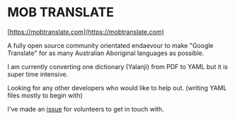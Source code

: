 # MOB TRANSLATE

[https://mobtranslate.com](https://mobtranslate.com)

A fully open source community orientated endaevour to make "Google Translate" for as many Australian Aboriginal languages as possible.

I am currently converting one dictionary (Yalanji) from PDF to YAML but it is super time intensive.

Looking for any other developers who would like to help out. (writing YAML files mostly to begin with)

I've made an [issue](https://github.com/australia/mobtranslate-server/issues/1) for volunteers to get in touch with.
